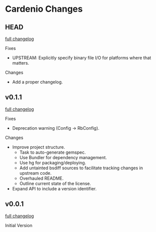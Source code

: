 # Cardenio Changes

## HEAD
[full changelog](http://github.com/Cloudability/rb-bsdiff/compare/v0.1.1...master)

Fixes

* UPSTREAM: Explicitly specify binary file I/O for platforms where that matters.

Changes

* Add a proper changelog.


## v0.1.1
[full changelog](http://github.com/Cloudability/rb-bsdiff/compare/v0.1.0...v0.1.1)

Fixes

* Deprecation warning (Config -> RbConfig).

Changes

* Improve project structure.
    * Task to auto-generate gemspec.
    * Use Bundler for dependency management.
    * Use hg for packaging/deploying.
    * Add untainted bsdiff sources to facilitate tracking changes in upstream code.
    * Overhauled README.
    * Outline current state of the license.
* Expand API to include a version identifier.


## v0.0.1
[full changelog](http://github.com/Cloudability/rb-bsdiff/compare/...v0.1.0)

Initial Version
